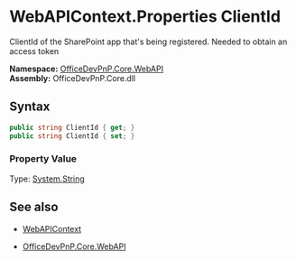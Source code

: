 # WebAPIContext.Properties ClientId
ClientId of the SharePoint app that's being registered. Needed to obtain an access token  

**Namespace:** [OfficeDevPnP.Core.WebAPI](OfficeDevPnP.Core.WebAPI.md)  
**Assembly:** OfficeDevPnP.Core.dll  
## Syntax
```C#
public string ClientId { get; }
public string ClientId { set; }
```

### Property Value
Type: [System.String](System.String.md) 

## See also
- [WebAPIContext](WebAPIContext.md) 

- [OfficeDevPnP.Core.WebAPI](OfficeDevPnP.Core.WebAPI.md)
